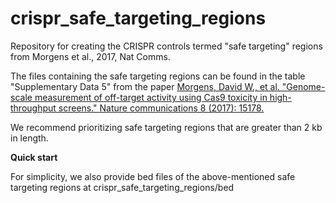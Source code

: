 # crispr_safe_targeting_regions
Repository for creating the CRISPR controls termed "safe targeting" regions from Morgens et al., 2017, Nat Comms.

The files containing the safe targeting regions can be found in the table "Supplementary Data 5" from the paper [Morgens, David W., et al. "Genome-scale measurement of off-target activity using Cas9 toxicity in high-throughput screens." Nature communications 8 (2017): 15178.](https://www.nature.com/articles/ncomms15178)

We recommend prioritizing safe targeting regions that are greater than 2 kb in length.

**Quick start**

For simplicity, we also provide bed files of the above-mentioned safe targeting regions at crispr_safe_targeting_regions/bed
